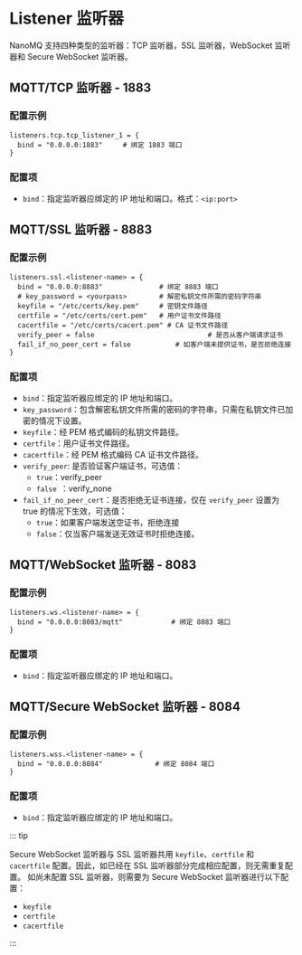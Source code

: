 # Listener 监听器 

NanoMQ 支持四种类型的监听器：TCP 监听器，SSL 监听器，WebSocket 监听器和 Secure WebSocket 监听器。

## MQTT/TCP 监听器 - 1883

### **配置示例**

```hcl
listeners.tcp.tcp_listener_1 = {
  bind = "0.0.0.0:1883"     # 绑定 1883 端口
}
```

### **配置项**

- `bind`：指定监听器应绑定的 IP 地址和端口。格式：`<ip:port>`

## MQTT/SSL 监听器 - 8883

### **配置示例**

```hcl
listeners.ssl.<listener-name> = {
  bind = "0.0.0.0:8883"              # 绑定 8883 端口
  # key_password = <yourpass>        # 解密私钥文件所需的密码字符串
  keyfile = "/etc/certs/key.pem"     # 密钥文件路径
  certfile = "/etc/certs/cert.pem"   # 用户证书文件路径
  cacertfile = "/etc/certs/cacert.pem" # CA 证书文件路径
  verify_peer = false					  		 # 是否从客户端请求证书	
  fail_if_no_peer_cert = false			 # 如客户端未提供证书，是否拒绝连接
}
```

### **配置项**

- `bind`：指定监听器应绑定的 IP 地址和端口。
- `key_password`：包含解密私钥文件所需的密码的字符串，只需在私钥文件已加密的情况下设置。 
- `keyfile`：经 PEM 格式编码的私钥文件路径。
- `certfile`：用户证书文件路径。
- `cacertfile`：经 PEM 格式编码 CA 证书文件路径。
- `verify_peer`: 是否验证客户端证书，可选值：
  - `true`：verify_peer
  - `false `：verify_none
- `fail_if_no_peer_cert`：是否拒绝无证书连接，仅在 `verify_peer` 设置为 true 的情况下生效，可选值：
  - `true`：如果客户端发送空证书，拒绝连接
  - `false`：仅当客户端发送无效证书时拒绝连接。

## MQTT/WebSocket 监听器 - 8083

### **配置示例**

```hcl
listeners.ws.<listener-name> = {
  bind = "0.0.0.0:8083/mqtt"			# 绑定 8083 端口
}
```

### **配置项**

- `bind`：指定监听器应绑定的 IP 地址和端口。

## MQTT/Secure WebSocket 监听器 - 8084

### **配置示例**

```hcl
listeners.wss.<listener-name> = {
  bind = "0.0.0.0:8084"           	# 绑定 8084 端口
}
```

### **配置项**

- `bind`：指定监听器应绑定的 IP 地址和端口。

::: tip

Secure WebSocket 监听器与 SSL 监听器共用 `keyfile`、`certfile` 和 `cacertfile` 配置。因此，如已经在 SSL 监听器部分完成相应配置，则无需重复配置。 如尚未配置 SSL 监听器，则需要为 Secure WebSocket 监听器进行以下配置：

- `keyfile`
- `certfile`
- `cacertfile`

:::